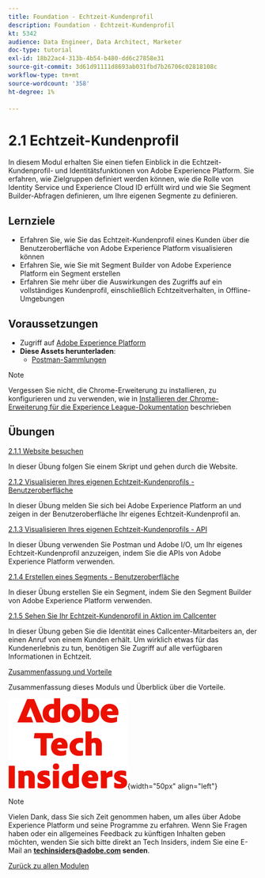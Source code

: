 ```yaml
---
title: Foundation - Echtzeit-Kundenprofil
description: Foundation - Echtzeit-Kundenprofil
kt: 5342
audience: Data Engineer, Data Architect, Marketer
doc-type: tutorial
exl-id: 18b22ac4-313b-4b54-b480-dd6c27858e31
source-git-commit: 3d61d91111d8693ab031fbd7b26706c02818108c
workflow-type: tm+mt
source-wordcount: '358'
ht-degree: 1%

---
```


# 2.1 Echtzeit-Kundenprofil

In diesem Modul erhalten Sie einen tiefen Einblick in die Echtzeit-Kundenprofil- und Identitätsfunktionen von Adobe Experience Platform. Sie erfahren, wie Zielgruppen definiert werden können, wie die Rolle von Identity Service und Experience Cloud ID erfüllt wird und wie Sie Segment Builder-Abfragen definieren, um Ihre eigenen Segmente zu definieren.

## Lernziele

- Erfahren Sie, wie Sie das Echtzeit-Kundenprofil eines Kunden über die Benutzeroberfläche von Adobe Experience Platform visualisieren können
- Erfahren Sie, wie Sie mit Segment Builder von Adobe Experience Platform ein Segment erstellen
- Erfahren Sie mehr über die Auswirkungen des Zugriffs auf ein vollständiges Kundenprofil, einschließlich Echtzeitverhalten, in Offline-Umgebungen

## Voraussetzungen

- Zugriff auf [Adobe Experience Platform](https://experience.adobe.com/platform)
- **Diese Assets herunterladen**:
   - [Postman-Sammlungen](./../../../../assets/postman/postman_profile.zip)

>[!NOTE]
>
>Vergessen Sie nicht, die Chrome-Erweiterung zu installieren, zu konfigurieren und zu verwenden, wie in [Installieren der Chrome-Erweiterung für die Experience League-Dokumentation](../../../getting-started/gettingstarted/ex1.md) beschrieben

## Übungen

[2.1.1 Website besuchen](./ex1.md)

In dieser Übung folgen Sie einem Skript und gehen durch die Website.

[2.1.2 Visualisieren Ihres eigenen Echtzeit-Kundenprofils - Benutzeroberfläche](./ex2.md)

In dieser Übung melden Sie sich bei Adobe Experience Platform an und zeigen in der Benutzeroberfläche Ihr eigenes Echtzeit-Kundenprofil an.

[2.1.3 Visualisieren Ihres eigenen Echtzeit-Kundenprofils - API](./ex3.md)

In dieser Übung verwenden Sie Postman und Adobe I/O, um Ihr eigenes Echtzeit-Kundenprofil anzuzeigen, indem Sie die APIs von Adobe Experience Platform verwenden.

[2.1.4 Erstellen eines Segments - Benutzeroberfläche](./ex4.md)

In dieser Übung erstellen Sie ein Segment, indem Sie den Segment Builder von Adobe Experience Platform verwenden.

[2.1.5 Sehen Sie Ihr Echtzeit-Kundenprofil in Aktion im Callcenter](./ex5.md)

In dieser Übung geben Sie die Identität eines Callcenter-Mitarbeiters an, der einen Anruf von einem Kunden erhält. Um wirklich etwas für das Kundenerlebnis zu tun, benötigen Sie Zugriff auf alle verfügbaren Informationen in Echtzeit.

[Zusammenfassung und Vorteile](./summary.md)

Zusammenfassung dieses Moduls und Überblick über die Vorteile.

![Tech Insiders](./../../../../assets/images/techinsiders.png){width="50px" align="left"}

>[!NOTE]
>
>Vielen Dank, dass Sie sich Zeit genommen haben, um alles über Adobe Experience Platform und seine Programme zu erfahren. Wenn Sie Fragen haben oder ein allgemeines Feedback zu künftigen Inhalten geben möchten, wenden Sie sich bitte direkt an Tech Insiders, indem Sie eine E-Mail an **techinsiders@adobe.com senden**.

[Zurück zu allen Modulen](./../../../../overview.md)
